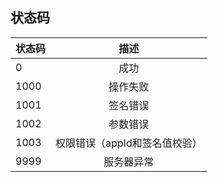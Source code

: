 ## <span id="api-example-for-a-submenu-code">状态码</span>
| 状态码| 描述    |
| ----- |:------:|
| 0     |成功|
| 1000 |操作失败|
| 1001 |签名错误|
| 1002 |参数错误|
| 1003 |权限错误（appId和签名值校验）|
| 9999 |服务器异常|
